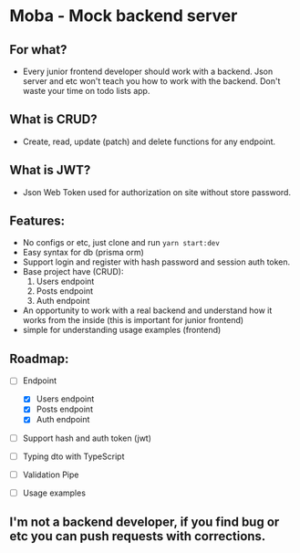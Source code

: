 # Moba - Mock backend server

## For what?
- Every junior frontend developer should work with a backend. Json server and etc won't teach you how to work with the backend. Don't waste your time on todo lists app.

## What is CRUD?
- Create, read, update (patch) and delete functions for any endpoint.


## What is JWT?
- Json Web Token used for authorization on site without store password.


## Features:
- No configs or etc, just clone and run `yarn start:dev`
- Easy syntax for db (prisma orm)
- Support login and register with hash password and session auth token.
- Base project have (CRUD):
  1. Users endpoint 
  2. Posts endpoint 
  3. Auth endpoint 
- An opportunity to work with a real backend and understand how it works from the inside (this is important for junior frontend)
- simple for understanding usage examples (frontend)

## Roadmap:
- [ ] Endpoint
  - [x] Users endpoint
  - [x] Posts endpoint
  - [x] Auth endpoint
- [ ] Support hash and auth token (jwt)
- [ ] Typing dto with TypeScript
- [ ] Validation Pipe
- [ ] Usage examples


## I'm not a backend developer, if you find bug or etc you can push requests with corrections.


